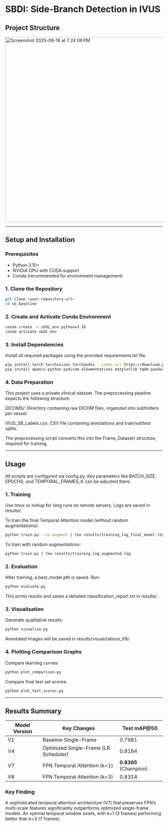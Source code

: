 # SBDI: Side-Branch Detection in IVUS

## Project Structure

<img width="608" height="590" alt="Screenshot 2025-08-16 at 7 24 06 PM" src="https://github.com/user-attachments/assets/1ef7928f-3edd-4bd2-8498-5379db1002ca" />

---

## Setup and Installation

### Prerequisites
- Python 3.10+
- NVIDIA GPU with CUDA support
- Conda (recommended for environment management)

### 1. Clone the Repository
```bash
git clone <your-repository-url>
cd sb_baseline
```

### 2. Create and Activate Conda Environment
```bash
conda create -n sbdi_env python=3.10
conda activate sbdi_env
```

### 3. Install Dependencies
Install all required packages using the provided requirements.txt file.
```bash
pip install torch torchvision torchaudio --index-url https://download.pytorch.org/whl/cu118
pip install opencv-python pydicom albumentations matplotlib tqdm pandas numpy torchmetrics
```

### 4. Data Preparation
This project uses a private clinical dataset. The preprocessing pipeline expects the following structure:

DICOMS/: Directory containing raw DICOM files, organized into subfolders per vessel.

IVUS_SB_Labels.csv: CSV file containing annotations and train/val/test splits.

The preprocessing script converts this into the Frame_Dataset/ structure, required for training.

---

## Usage
All scripts are configured via config.py. Key parameters like BATCH_SIZE, EPOCHS, and TEMPORAL_FRAMES_K can be adjusted there.

### 1. Training

Use tmux or nohup for long runs on remote servers. Logs are saved in results/.

To train the final Temporal Attention model (without random augmentations):
```bash
python train.py --no-augment | tee results/training_log_final_model.log
```
To train with random augmentations:
```bash
python train.py | tee results/training_log_augmented.log
```

### 2. Evaluation

After training, a best_model.pth is saved. Run:
```bash
python evaluate.py
```
This prints results and saves a detailed classification_report.txt in results/.

### 3. Visualisation

Generate qualitative results:
```bash
python visualise.py
```
Annotated images will be saved in results/visualizations_V9/.

### 4. Plotting Comparison Graphs

Compare learning curves:
```bash
python plot_comparison.py
```

Compare final test set scores:
```bash
python plot_test_scores.py
```

---

## Results Summary

| Model Version | Key Changes                           | Test mAP@50 |
|---------------|---------------------------------------|-------------|
| V1            | Baseline Single-Frame                 | 0.7981      |
| V4            | Optimized Single-Frame (LR Scheduler) | 0.8184      |
| V7            | FPN Temporal Attention (k=1)          | **0.8365** (Champion) |
| V8            | FPN Temporal Attention (k=3)          | 0.8314      |


### Key Finding
A sophisticated temporal attention architecture (V7) that preserves FPN’s multi-scale features significantly outperforms optimized single-frame models. An optimal temporal window exists, with k=1 (3 frames) performing better than k=3 (7 frames).
